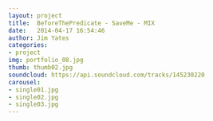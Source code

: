 ```yaml
---
layout: project
title:  BeforeThePredicate - SaveMe - MIX
date:   2014-04-17 16:54:46
author: Jim Yates
categories:
- project
img: portfolio_08.jpg
thumb: thumb02.jpg
soundcloud: https://api.soundcloud.com/tracks/145230220
carousel:
- single01.jpg
- single02.jpg
- single03.jpg
---
```

